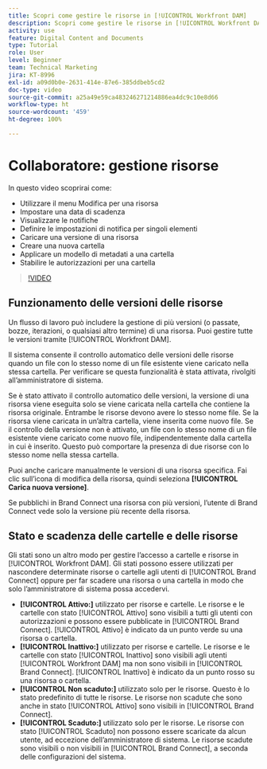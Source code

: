 ```yaml
---
title: Scopri come gestire le risorse in [!UICONTROL Workfront DAM]
description: Scopri come gestire le risorse in [!UICONTROL Workfront DAM] per migliorare il flusso di lavoro.
activity: use
feature: Digital Content and Documents
type: Tutorial
role: User
level: Beginner
team: Technical Marketing
jira: KT-8996
exl-id: a09d0b0e-2631-414e-87e6-385ddbeb5cd2
doc-type: video
source-git-commit: a25a49e59ca483246271214886ea4dc9c10e8d66
workflow-type: ht
source-wordcount: '459'
ht-degree: 100%

---
```


# Collaboratore: gestione risorse

In questo video scoprirai come:

* Utilizzare il menu Modifica per una risorsa
* Impostare una data di scadenza
* Visualizzare le notifiche
* Definire le impostazioni di notifica per singoli elementi
* Caricare una versione di una risorsa
* Creare una nuova cartella
* Applicare un modello di metadati a una cartella
* Stabilire le autorizzazioni per una cartella

>[!VIDEO](https://video.tv.adobe.com/v/335256/?quality=12&learn=on)

## Funzionamento delle versioni delle risorse

Un flusso di lavoro può includere la gestione di più versioni (o passate, bozze, iterazioni, o qualsiasi altro termine) di una risorsa. Puoi gestire tutte le versioni tramite [!UICONTROL Workfront DAM].

Il sistema consente il controllo automatico delle versioni delle risorse quando un file con lo stesso nome di un file esistente viene caricato nella stessa cartella. Per verificare se questa funzionalità è stata attivata, rivolgiti all’amministratore di sistema.

Se è stato attivato il controllo automatico delle versioni, la versione di una risorsa viene eseguita solo se viene caricata nella cartella che contiene la risorsa originale. Entrambe le risorse devono avere lo stesso nome file. Se la risorsa viene caricata in un’altra cartella, viene inserita come nuovo file.
Se il controllo della versione non è attivato, un file con lo stesso nome di un file esistente viene caricato come nuovo file, indipendentemente dalla cartella in cui è inserito. Questo può comportare la presenza di due risorse con lo stesso nome nella stessa cartella.

Puoi anche caricare manualmente le versioni di una risorsa specifica. Fai clic sull’icona di modifica della risorsa, quindi seleziona **[!UICONTROL Carica nuova versione]**.

Se pubblichi in Brand Connect una risorsa con più versioni, l’utente di Brand Connect vede solo la versione più recente della risorsa.

## Stato e scadenza delle cartelle e delle risorse

Gli stati sono un altro modo per gestire l’accesso a cartelle e risorse in [!UICONTROL Workfront DAM]. Gli stati possono essere utilizzati per nascondere determinate risorse o cartelle agli utenti di [!UICONTROL Brand Connect] oppure per far scadere una risorsa o una cartella in modo che solo l’amministratore di sistema possa accedervi.

* **[!UICONTROL Attivo:]** utilizzato per risorse e cartelle. Le risorse e le cartelle con stato [!UICONTROL Attivo] sono visibili a tutti gli utenti con autorizzazioni e possono essere pubblicate in [!UICONTROL Brand Connect]. [!UICONTROL Attivo] è indicato da un punto verde su una risorsa o cartella.
* **[!UICONTROL Inattivo:]** utilizzato per risorse e cartelle. Le risorse e le cartelle con stato [!UICONTROL Inattivo] sono visibili agli utenti [!UICONTROL Workfront DAM] ma non sono visibili in [!UICONTROL Brand Connect]. [!UICONTROL Inattivo] è indicato da un punto rosso su una risorsa o cartella.
* **[!UICONTROL Non scaduto:]** utilizzato solo per le risorse. Questo è lo stato predefinito di tutte le risorse. Le risorse non scadute che sono anche in stato [!UICONTROL Attivo] sono visibili in [!UICONTROL Brand Connect].
* **[!UICONTROL Scaduto:]** utilizzato solo per le risorse. Le risorse con stato [!UICONTROL Scaduto] non possono essere scaricate da alcun utente, ad eccezione dell’amministratore di sistema. Le risorse scadute sono visibili o non visibili in [!UICONTROL Brand Connect], a seconda delle configurazioni del sistema.
